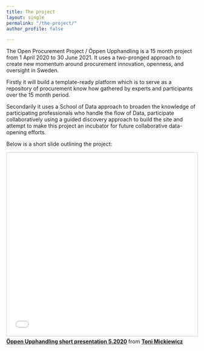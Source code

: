 ```yaml
---
title: The project
layout: single
permalink: "/the-project/"
author_profile: false

---
```

The Open Procurement Project / Öppen Upphandling is a 15 month project from 1 April 2020 to 30 June 2021. It uses a two-pronged approach to create new momentum around procurement innovation, openness, and oversight in Sweden. 

Firstly it will build a template-ready platform which is to serve as a repository of procurement know how gathered by experts and participants over the 15 month period.

Secondarily it uses a School of Data approach to broaden the knowledge of participating professionals who handle the flow of Data, participate collaboratively using a guided discovery approach to build the site and attempt to make this project an incubator for future collaborative data-opening efforts.

Below is a short slide outlining the project:

<iframe src="//www.slideshare.net/slideshow/embed_code/key/iCVuOsWFsS1JDZ" width="595" height="485" frameborder="0" marginwidth="0" marginheight="0" scrolling="no" style="border:1px solid #CCC; border-width:1px; margin-bottom:5px; max-width: 100%;" allowfullscreen> </iframe> <div style="margin-bottom:5px"> <strong> <a href="//www.slideshare.net/secret/iCVuOsWFsS1JDZ" title="Öppen Upphandling short presentation 5.2020" target="_blank">Öppen Upphandling short presentation 5.2020</a> </strong> from <strong><a href="//www.slideshare.net/ToniMickiewicz1" target="_blank">Toni Mickiewicz</a></strong> </div>